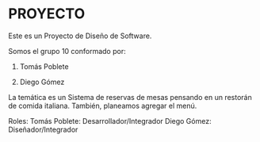 # PROYECTO
Este es un Proyecto de Diseño de Software.

Somos el grupo 10 conformado por:

1. Tomás Poblete

2. Diego Gómez

La temática es un Sistema de reservas de mesas pensando en un restorán de comida italiana. También, planeamos agregar el menú.

Roles:
Tomás Poblete: Desarrollador/Integrador
Diego Gómez: Diseñador/Integrador
